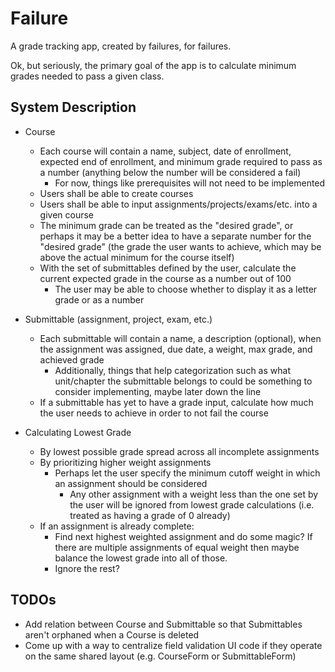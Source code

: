 # Failure

A grade tracking app, created by failures, for failures.

Ok, but seriously, the primary goal of the app is to calculate minimum grades needed to pass a given class.

## System Description

- Course
  - Each course will contain a name, subject, date of enrollment, expected end of enrollment, and minimum grade required to pass as a number (anything below the number will be considered a fail)
    - For now, things like prerequisites will not need to be implemented
  - Users shall be able to create courses
  - Users shall be able to input assignments/projects/exams/etc. into a given course
  - The minimum grade can be treated as the "desired grade", or perhaps it may be a better idea to have a separate number for the "desired grade" (the grade the user wants to achieve, which may be above the actual minimum for the course itself)
  - With the set of submittables defined by the user, calculate the current expected grade in the course as a number out of 100
    - The user may be able to choose whether to display it as a letter grade or as a number

- Submittable (assignment, project, exam, etc.)
  - Each submittable will contain a name, a description (optional), when the assignment was assigned, due date, a weight, max grade, and achieved grade
    - Additionally, things that help categorization such as what unit/chapter the submittable belongs to could be something to consider implementing, maybe later down the line
  - If a submittable has yet to have a grade input, calculate how much the user needs to achieve in order to not fail the course

- Calculating Lowest Grade
  - By lowest possible grade spread across all incomplete assignments
  - By prioritizing higher weight assignments
    - Perhaps let the user specify the minimum cutoff weight in which an assignment should be considered
      - Any other assignment with a weight less than the one set by the user will be ignored from lowest grade calculations (i.e. treated as having a grade of 0 already)
  - If an assignment is already complete:
    - Find next highest weighted assignment and do some magic? If there are multiple assignments of equal weight then maybe balance the lowest grade into all of those.
    - Ignore the rest?

## TODOs

- Add relation between Course and Submittable so that Submittables aren't orphaned when a Course is deleted
- Come up with a way to centralize field validation UI code if they operate on the same shared layout (e.g. CourseForm or SubmittableForm)